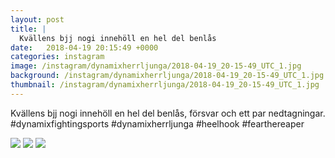 ```yaml
---
layout: post
title: |
  Kvällens bjj nogi innehöll en hel del benlås
date:   2018-04-19 20:15:49 +0000
categories: instagram
image: /instagram/dynamixherrljunga/2018-04-19_20-15-49_UTC_1.jpg
background: /instagram/dynamixherrljunga/2018-04-19_20-15-49_UTC_1.jpg
thumbnail: /instagram/dynamixherrljunga/2018-04-19_20-15-49_UTC_1.jpg
---
```

Kvällens bjj nogi innehöll en hel del benlås, försvar och ett par nedtagningar. #dynamixfightingsports #dynamixherrljunga #heelhook #fearthereaper



<img src='/www-dynamix-herrljunga/instagram/dynamixherrljunga/2018-04-19_20-15-49_UTC_1.jpg' class='img-fluid' />


<img src='/www-dynamix-herrljunga/instagram/dynamixherrljunga/2018-04-19_20-15-49_UTC_2.jpg' class='img-fluid' />


<img src='/www-dynamix-herrljunga/instagram/dynamixherrljunga/2018-04-19_20-15-49_UTC_3.jpg' class='img-fluid' />
